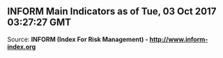 ## INFORM Main Indicators as of Tue, 03 Oct 2017 03:27:27 GMT

Source: **INFORM (Index For Risk Management) - http://www.inform-index.org**
